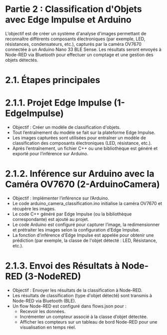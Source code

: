 # Partie 2 : Classification d'Objets avec Edge Impulse et Arduino
L’objectif est de créer un système d'analyse d'images permettant de reconnaître différents composants électroniques (par exemple, LED, résistances, condensateurs, etc.), capturés par la caméra OV7670 connectée à un Arduino Nano 33 BLE Sense. Les résultats seront envoyés à Node-RED via Bluetooth pour effectuer un comptage et une gestion des objets détectés.

# 2.1. Étapes principales

# 2.1.1. Projet Edge Impulse (1-EdgeImpulse)
- Objectif : Créer un modèle de classification d'objets.
- Tout l’entraînement du modèle se fait sur la plateforme Edge Impulse.
- Les images capturées sont utilisées pour entraîner un modèle de classification des composants électroniques (LED, résistance, etc.).
- Après l’entraînement, un fichier C++ ou une bibliothèque est généré et exporté pour l’inférence sur Arduino.

# 2.1.2. Inférence sur Arduino avec la Caméra OV7670 (2-ArduinoCamera)
- Objectif : Implémenter l’inférence sur l’Arduino.
- Le code arduino_camera_classification.ino initialise la caméra OV7670 et récupère les images.
- Le code C++ généré par Edge Impulse (ou la bibliothèque correspondante) est ajouté au projet.
- Le code Arduino est configuré pour capturer l’image, la redimensionner et prétraiter les images selon la configuration d’Edge Impulse.
- La fonction d’inférence d'Edge Impulse est appelée pour obtenir une prédiction (par exemple, la classe de l'objet détecté : LED, Résistance, etc.).

# 2.1.3. Envoi des Résultats à Node-RED (3-NodeRED)
- Objectif : Envoyer les résultats de la classification à Node-RED.
- Les résultats de classification (type d'objet détecté) sont transmis à Node-RED via Bluetooth (BLE).
- Un flow Node-RED est configuré dans flows.json pour :
  - Recevoir les données.
  - Incrémenter un compteur associé à la classe d’objet détectée.
  - Afficher les compteurs sur un tableau de bord Node-RED pour une visualisation en temps réel.


